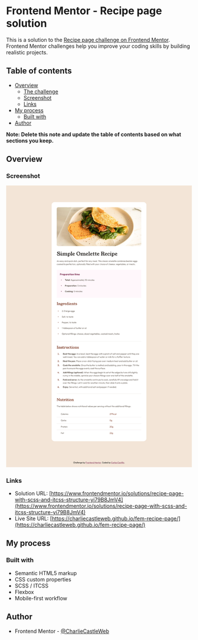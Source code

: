 # Frontend Mentor - Recipe page solution

This is a solution to the [Recipe page challenge on Frontend Mentor](https://www.frontendmentor.io/challenges/recipe-page-KiTsR8QQKm). Frontend Mentor challenges help you improve your coding skills by building realistic projects.

## Table of contents

- [Overview](#overview)
  - [The challenge](#the-challenge)
  - [Screenshot](#screenshot)
  - [Links](#links)
- [My process](#my-process)
  - [Built with](#built-with)
- [Author](#author)

**Note: Delete this note and update the table of contents based on what sections you keep.**

## Overview

### Screenshot

![](./assets/screenshot.png)

### Links

- Solution URL: [https://www.frontendmentor.io/solutions/recipe-page-with-scss-and-itcss-structure-yi79B8JmV4](https://www.frontendmentor.io/solutions/recipe-page-with-scss-and-itcss-structure-yi79B8JmV4)
- Live Site URL: [https://charliecastleweb.github.io/fem-recipe-page/](https://charliecastleweb.github.io/fem-recipe-page/)

## My process

### Built with

- Semantic HTML5 markup
- CSS custom properties
- SCSS / ITCSS
- Flexbox
- Mobile-first workflow

## Author

- Frontend Mentor - [@CharlieCastleWeb](https://www.frontendmentor.io/profile/CharlieCastleWeb)
